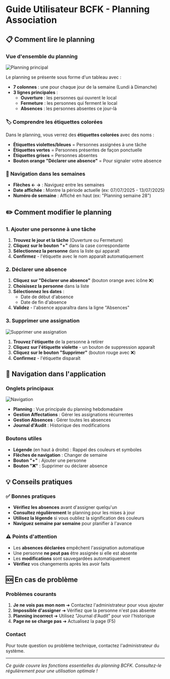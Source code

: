 # Guide Utilisateur BCFK - Planning Association

## 📋 Comment lire le planning

### Vue d'ensemble du planning

![Planning principal](docs/images/planning-principal.png)

Le planning se présente sous forme d'un tableau avec :
- **7 colonnes** : une pour chaque jour de la semaine (Lundi à Dimanche)
- **3 lignes principales** :
  - **Ouverture** : les personnes qui ouvrent le local
  - **Fermeture** : les personnes qui ferment le local  
  - **Absences** : les personnes absentes ce jour-là

### 🏷️ Comprendre les étiquettes colorées

Dans le planning, vous verrez des **étiquettes colorées** avec des noms :

- **Étiquettes violettes/bleues** = Personnes assignées à une tâche
- **Étiquettes vertes** = Personnes présentes de façon ponctuelle
- **Étiquettes grises** = Personnes absentes
- **Bouton orange "Déclarer une absence"** = Pour signaler votre absence

### 📅 Navigation dans les semaines

- **Flèches ← →** : Naviguez entre les semaines
- **Date affichée** : Montre la période actuelle (ex: 07/07/2025 - 13/07/2025)
- **Numéro de semaine** : Affiché en haut (ex: "Planning semaine 28")

## ✏️ Comment modifier le planning

### 1. Ajouter une personne à une tâche

1. **Trouvez le jour et la tâche** (Ouverture ou Fermeture)
2. **Cliquez sur le bouton "+"** dans la case correspondante
3. **Sélectionnez la personne** dans la liste qui apparaît
4. **Confirmez** - l'étiquette avec le nom apparaît automatiquement

### 2. Déclarer une absence

1. **Cliquez sur "Déclarer une absence"** (bouton orange avec icône ❌)
2. **Choisissez la personne** dans la liste
3. **Sélectionnez les dates** :
   - Date de début d'absence
   - Date de fin d'absence
4. **Validez** - l'absence apparaîtra dans la ligne "Absences"

### 3. Supprimer une assignation

![Supprimer une assignation](docs/images/member-tag-with-slide-button.png)

1. **Trouvez l'étiquette** de la personne à retirer
2. **Cliquez sur l'étiquette violette** - un bouton de suppression apparaît
3. **Cliquez sur le bouton "Supprimer"** (bouton rouge avec ❌)
4. **Confirmez** - l'étiquette disparaît

## 🧭 Navigation dans l'application

### Onglets principaux

![Navigation](docs/images/gestion-affectations.png)

- **Planning** : Vue principale du planning hebdomadaire
- **Gestion Affectations** : Gérer les assignations récurrentes
- **Gestion Absences** : Gérer toutes les absences
- **Journal d'Audit** : Historique des modifications

### Boutons utiles

- **Légende** (en haut à droite) : Rappel des couleurs et symboles
- **Flèches de navigation** : Changer de semaine
- **Bouton "+"** : Ajouter une personne
- **Bouton "❌"** : Supprimer ou déclarer absence

## 💡 Conseils pratiques

### ✅ Bonnes pratiques

- **Vérifiez les absences** avant d'assigner quelqu'un
- **Consultez régulièrement** le planning pour les mises à jour
- **Utilisez la légende** si vous oubliez la signification des couleurs
- **Naviguez semaine par semaine** pour planifier à l'avance

### ⚠️ Points d'attention

- Les **absences déclarées** empêchent l'assignation automatique
- Une personne **ne peut pas** être assignée si elle est absente
- Les **modifications** sont sauvegardées automatiquement
- **Vérifiez** vos changements après les avoir faits

## 🆘 En cas de problème

### Problèmes courants

1. **Je ne vois pas mon nom** ➜ Contactez l'administrateur pour vous ajouter
2. **Impossible d'assigner** ➜ Vérifiez que la personne n'est pas absente
3. **Planning incorrect** ➜ Utilisez "Journal d'Audit" pour voir l'historique
4. **Page ne se charge pas** ➜ Actualisez la page (F5)

### Contact

Pour toute question ou problème technique, contactez l'administrateur du système.

---

*Ce guide couvre les fonctions essentielles du planning BCFK. Consultez-le régulièrement pour une utilisation optimale !*
